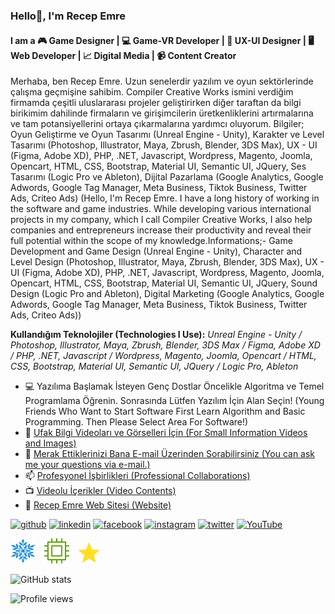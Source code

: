 ### Hello👋, I'm Recep Emre
#### I am a 🎮 Game Designer | 💻 Game-VR Developer | 📲 UX-UI Designer | 🖥 Web Developer | 📈 Digital Media | 📹 Content Creator

Merhaba, ben Recep Emre. Uzun senelerdir yazılım ve oyun sektörlerinde çalışma geçmişine sahibim. Compiler Creative Works ismini verdiğim firmamda çeşitli uluslararası projeler geliştirirken diğer taraftan da bilgi birikimim dahilinde firmaların ve girişimcilerin üretkenliklerini artırmalarına ve tam potansiyellerini ortaya çıkarmalarına yardımcı oluyorum. Bilgiler; Oyun Geliştirme ve Oyun Tasarımı (Unreal Engine - Unity), Karakter ve Level Tasarımı (Photoshop, Illustrator, Maya, Zbrush, Blender, 3DS Max), UX - UI (Figma, Adobe XD), PHP, .NET, Javascript, Wordpress, Magento, Joomla, Opencart, HTML, CSS, Bootstrap, Material UI, Semantic UI, JQuery, Ses Tasarımı (Logic Pro ve Ableton), Dijital Pazarlama (Google Analytics, Google Adwords, Google Tag Manager, Meta Business, Tiktok Business, Twitter Ads, Criteo Ads) (Hello, I'm Recep Emre. I have a long history of working in the software and game industries. While developing various international projects in my company, which I call Compiler Creative Works, I also help companies and entrepreneurs increase their productivity and reveal their full potential within the scope of my knowledge.Informations;- Game Development and Game Design (Unreal Engine - Unity), Character and Level Design (Photoshop, Illustrator, Maya, Zbrush, Blender, 3DS Max), UX - UI (Figma, Adobe XD), PHP, .NET, Javascript, Wordpress, Magento, Joomla, Opencart, HTML, CSS, Bootstrap, Material UI, Semantic UI, JQuery, Sound Design (Logic Pro and Ableton), Digital Marketing (Google Analytics, Google Adwords, Google Tag Manager, Meta Business, Tiktok Business, Twitter Ads, Criteo Ads))

**Kullandığım Teknolojiler (Technologies I Use):** *Unreal Engine - Unity / Photoshop, Illustrator, Maya, Zbrush, Blender, 3DS Max / Figma, Adobe XD / PHP, .NET, Javascript / Wordpress, Magento, Joomla, Opencart / HTML, CSS, Bootstrap, Material UI, Semantic UI, JQuery / Logic Pro, Ableton* 

- 💻 Yazılıma Başlamak İsteyen Genç Dostlar Öncelikle Algoritma ve Temel Programlama Öğrenin. Sonrasında Lütfen Yazılım İçin Alan Seçin! (Young Friends Who Want to Start Software First Learn Algorithm and Basic Programming. Then Please Select Area For Software!)
- 🔭 [Ufak Bilgi Videoları ve Görselleri İçin (For Small Information Videos and Images)](https://www.instagram.com/reercetin/)  
- 💬 [Merak Ettiklerinizi Bana E-mail Üzerinden Sorabilirsiniz (You can ask me your questions via e-mail.)](mailto:iletisim@recepemreercetin.com) 
- 📫 [Profesyonel İşbirlikleri (Professional Collaborations)](mailto:contact@recepemreercetin.com) 
- 📺 [Videolu İçerikler (Video Contents)](https://www.youtube.com/channel/UCYS7daPnN2_--teHVAsUS4Q?)  
- 🏫 [Recep Emre Web Sitesi (Website)](https://www.recepemreercetin.com/) 


[<img src='https://cdn.jsdelivr.net/npm/simple-icons@3.0.1/icons/github.svg' alt='github' height='40'>](https://github.com/reercetin)  [<img src='https://cdn.jsdelivr.net/npm/simple-icons@3.0.1/icons/linkedin.svg' alt='linkedin' height='40'>](https://www.linkedin.com/in/https://www.linkedin.com/in/recep-emre-ercetin-254489bb//)  [<img src='https://cdn.jsdelivr.net/npm/simple-icons@3.0.1/icons/facebook.svg' alt='facebook' height='40'>](https://www.facebook.com/reercetin)  [<img src='https://cdn.jsdelivr.net/npm/simple-icons@3.0.1/icons/instagram.svg' alt='instagram' height='40'>](https://www.instagram.com/reercetin/)  [<img src='https://cdn.jsdelivr.net/npm/simple-icons@3.0.1/icons/twitter.svg' alt='twitter' height='40'>](https://twitter.com/ErcetinRE)  [<img src='https://cdn.jsdelivr.net/npm/simple-icons@3.0.1/icons/youtube.svg' alt='YouTube' height='40'>](https://www.youtube.com/channel/RecepEmreErçetin) 

<a href='https://archiveprogram.github.com/'><img src='https://raw.githubusercontent.com/acervenky/animated-github-badges/master/assets/acbadge.gif' width='40' height='40'></a> <a href='https://docs.github.com/en/developers'><img src='https://raw.githubusercontent.com/acervenky/animated-github-badges/master/assets/devbadge.gif' width='40' height='40'></a> <a href='https://stars.github.com/'><img src='https://raw.githubusercontent.com/acervenky/animated-github-badges/master/assets/starbadge.gif' width='35' height='35'></a> 

![GitHub stats](https://github-readme-stats.vercel.app/api?username=reercetin&show_icons=true)  

![Profile views](https://gpvc.arturio.dev/reercetin)  
